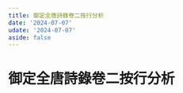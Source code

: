 ```yaml
---
title: 御定全唐詩錄卷二按行分析
date: '2024-07-07'
udate: '2024-07-07'
aside: false
---
```

# 御定全唐詩錄卷二按行分析

<LinePage :list="lines" :chapternum="2" />

<script setup>
const chapter = '卷二';
import lines from '/data/qtsl/卷二/lines.json'
</script>
